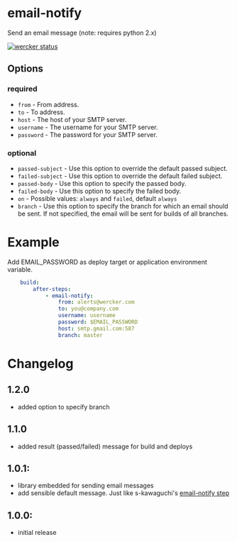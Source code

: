 # email-notify

Send an email message (note: requires python 2.x)

[![wercker status](https://app.wercker.com/status/f1ad210ce6c88ed8b437f1e08cc1e213/m "wercker status")](https://app.wercker.com/project/bykey/f1ad210ce6c88ed8b437f1e08cc1e213)

## Options

### required

* `from` - From address.
* `to` - To address.
* `host` - The host of your SMTP server.
* `username` - The username for your SMTP server.
* `password` - The password for your SMTP server.

### optional

* `passed-subject` - Use this option to override the default passed subject.
* `failed-subject` -  Use this option to override the default failed subject.
* `passed-body` - Use this option to specify the passed body.
* `failed-body` -  Use this option to specify the failed body.
* `on` - Possible values: `always` and `failed`, default `always`
* `branch` - Use this option to specify the branch for which an email should be sent.
             If not specified, the email will be sent for builds of all branches.


# Example

Add EMAIL_PASSWORD as deploy target or application environment variable.

``` yaml
    build:
        after-steps:
            - email-notify:
                from: alerts@wercker.com
                to: you@company.com
                username: username
                password: $EMAIL_PASSWORD
                host: smtp.gmail.com:587
                branch: master
```

# Changelog
## 1.2.0
- added option to specify branch

## 1.1.0
- added result (passed/failed) message for build and deploys

## 1.0.1:
- library embedded for sending email messages
- add sensible default message. Just like s-kawaguchi's [email-notify step](https://github.com/s-kawaguchi/wercker-step-email-notify)

## 1.0.0:
- initial release
